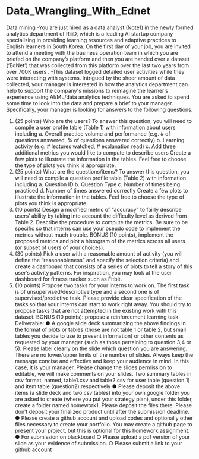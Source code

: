 # Data_Wrangling_With_Ednet
 Data mining
 -You are just hired as a data analyst (Note1) in the newly formed analytics department of RiiiD,
which is a leading AI startup company specializing in providing learning resources and adaptive
practices to English learners in South Korea. On the first day of your job, you are invited to
attend a meeting with the business operation team in which you are briefed on the company’s
platform and then you are handed over a dataset (‘EdNet’) that was collected from this platform
over the last two years from over 700K users .
-This dataset logged detailed user activities while
they were interacting with systems. Intrigued by the sheer amount of data collected, your
manager is interested in how the analytics department can help to support the company's
missions to reimagine the learner’s experience using AI/ML/data analytics techniques. You are
asked to spend some time to look into the data and prepare a brief to your manager.
Specifically, your manager is looking for answers to the following questions.
1. (25 points) Who are the users? To answer this question, you will need to compile a user
profile table (Table 1) with information about users including
a. Overall practice volume and performance (e.g. # of questions answered, % of
questions answered correctly)
b. Learning activity (e.g. # lectures watched, # explanation read)
c. Add three additional metrics you would like to compute to describe users
Create a few plots to illustrate the information in the tables. Feel free to choose the type
of plots you think is appropriate.
2. (25 points) What are the questions/items? To answer this question, you will need to
compile a question profile table (Table 2) with information including
a. Question ID
b. Question Type
c. Number of times being practiced
d. Number of times answered correctly
Create a few plots to illustrate the information in the tables. Feel free to choose the type
of plots you think is appropriate.
3. (10 points) Design a modified metric of “accuracy” to fairly describe users’ ability by
taking into account the difficulty level as derived from Table 2. Describe the procedure to
compute the metrics. Be sure to be specific so that interns can use your pseudo code to
implement the metrics without much trouble.
BONUS (10 points), implement the proposed metrics and plot a histogram of the metrics
across all users (or subset of users of your choices).
4. (30 points) Pick a user with a reasonable amount of activity (you will define the
“reasonableness” and specify the selection criteria) and create a dashboard that consists
of a series of plots to tell a story of this user’s activity patterns. For inspiration, you may
look at the user dashboard for fitness tracker such as Fitbit.
5. (10 points) Propose two tasks for your interns to work on. The first task is of
unsupervised/descriptive type and a second one is of supervised/predictive task. Please
provide clear specification of the tasks so that your interns can start to work right away.
You should try to propose tasks that are not attempted in the existing work with this
dataset.
BONUS (10 points): propose a reinforcement learning task
Deliverable:
● A google slide deck summarizing the above findings in the format of plots or tables
(those are not table 1 or table 2, but small tables you decide to use to present
information) or other contents as requested by your manager (such as those pertaining
to question 3,4 or 5). Please label clearly on the slide which question you are answering.
There are no lower/upper limits of the number of slides. Always keep the message
concise and effective and keep your audience in mind. In this case, it is your manager.
Please change the slides permission to editable, we will make comments on your slides.
Two summary tables in csv format, named, table1.csv and table2.csv for user table
(question 1) and item table (question2) respectively
● Please deposit the above items (a slide deck and two csv tables) into your own google
folder you are asked to create (where you put your strategy plan), under this folder,
create a folder named homework1. Please deposit the files there. Please don’t deposit
your finalized product until after the submission deadline.
● Please create a github account and upload codes and optionally other files necessary to
create your portfolio. You may create a github page to present your project, but this is
optional for this homework assignment.
● For submission on blackboard
○ Please upload a pdf version of your slide as your evidence of submission.
○ Please submit a link to your github account
